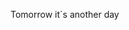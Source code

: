 <p>Tomorrow it´s another day</p>

<!---
vinialr/vinialr is a ✨ special ✨ repository because its `README.md` (this file) appears on your GitHub profile.
You can click the Preview link to take a look at your changes.
--->
